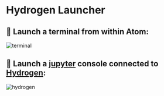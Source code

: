 # Hydrogen Launcher

## :rocket: Launch a terminal from within Atom:
![terminal](https://cloud.githubusercontent.com/assets/13285808/18366900/c912f1ca-7618-11e6-93e1-b708b4383aaa.gif)

## :rocket: Launch a [jupyter](http://jupyter.org/) console connected to [Hydrogen](https://github.com/nteract/hydrogen):
![hydrogen](https://cloud.githubusercontent.com/assets/13285808/18366899/c9120f94-7618-11e6-986c-9adbc84d7609.gif)
